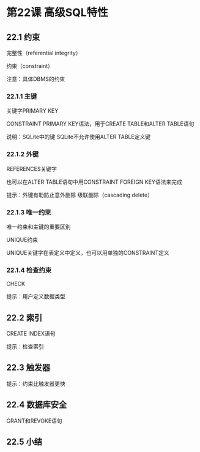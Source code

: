 # 第22课 高级SQL特性

## 22.1 约束

完整性（referential integrity）

约束（constraint）

注意：具体DBMS的约束

### 22.1.1 主键

关键字PRIMARY KEY

CONSTRAINT PRIMARY KEY语法，用于CREATE TABLE和ALTER TABLE语句

说明：SQLite中的键	SQLite不允许使用ALTER TABLE定义键

### 22.1.2 外键

REFERENCES关键字

也可以在ALTER TABLE语句中用CONSTRAINT FOREIGN KEY语法来完成

提示：外键有助防止意外删除	级联删除（cascading delete）

### 22.1.3 唯一约束

唯一约束和主键的重要区别

UNIQUE约束

UNIQUE关键字在表定义中定义，也可以用单独的CONSTRAINT定义

### 22.1.4 检查约束

CHECK

提示：用户定义数据类型

## 22.2 索引

CREATE INDEX语句

提示：检查索引

## 22.3 触发器

提示：约束比触发器更快

## 22.4 数据库安全

GRANT和REVOKE语句

## 22.5 小结